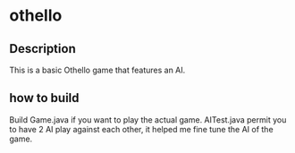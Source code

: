 # othello
## Description 
This is a basic Othello game that features an AI. 

## how to build
Build Game.java if you want to play the actual game.
AITest.java permit you to have 2 AI play against each other, it helped me fine tune the AI of the game.